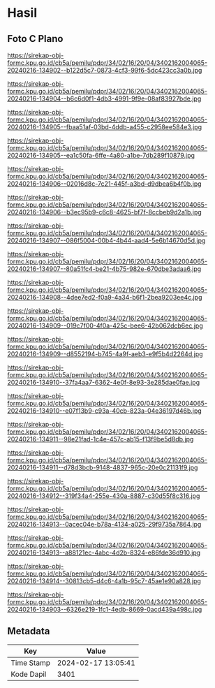 # Hasil

## Foto C Plano

https://sirekap-obj-formc.kpu.go.id/cb5a/pemilu/pdpr/34/02/16/20/04/3402162004065-20240216-134902--b122d5c7-0873-4cf3-99f6-5dc423cc3a0b.jpg

https://sirekap-obj-formc.kpu.go.id/cb5a/pemilu/pdpr/34/02/16/20/04/3402162004065-20240216-134904--b6c6d0f1-4db3-4991-9f9e-08af83927bde.jpg

https://sirekap-obj-formc.kpu.go.id/cb5a/pemilu/pdpr/34/02/16/20/04/3402162004065-20240216-134905--fbaa51af-03bd-4ddb-a455-c2958ee584e3.jpg

https://sirekap-obj-formc.kpu.go.id/cb5a/pemilu/pdpr/34/02/16/20/04/3402162004065-20240216-134905--ea1c50fa-6ffe-4a80-a1be-7db289f10879.jpg

https://sirekap-obj-formc.kpu.go.id/cb5a/pemilu/pdpr/34/02/16/20/04/3402162004065-20240216-134906--02016d8c-7c21-445f-a3bd-d9dbea6b4f0b.jpg

https://sirekap-obj-formc.kpu.go.id/cb5a/pemilu/pdpr/34/02/16/20/04/3402162004065-20240216-134906--b3ec95b9-c6c8-4625-bf7f-8ccbeb9d2a1b.jpg

https://sirekap-obj-formc.kpu.go.id/cb5a/pemilu/pdpr/34/02/16/20/04/3402162004065-20240216-134907--086f5004-00b4-4b44-aad4-5e6b14670d5d.jpg

https://sirekap-obj-formc.kpu.go.id/cb5a/pemilu/pdpr/34/02/16/20/04/3402162004065-20240216-134907--80a51fc4-be21-4b75-982e-670dbe3adaa6.jpg

https://sirekap-obj-formc.kpu.go.id/cb5a/pemilu/pdpr/34/02/16/20/04/3402162004065-20240216-134908--4dee7ed2-f0a9-4a34-b6f1-2bea9203ee4c.jpg

https://sirekap-obj-formc.kpu.go.id/cb5a/pemilu/pdpr/34/02/16/20/04/3402162004065-20240216-134909--019c7f00-4f0a-425c-bee6-42b062dcb6ec.jpg

https://sirekap-obj-formc.kpu.go.id/cb5a/pemilu/pdpr/34/02/16/20/04/3402162004065-20240216-134909--d8552194-b745-4a9f-aeb3-e9f5b4d2264d.jpg

https://sirekap-obj-formc.kpu.go.id/cb5a/pemilu/pdpr/34/02/16/20/04/3402162004065-20240216-134910--37fa4aa7-6362-4e0f-8e93-3e285dae0fae.jpg

https://sirekap-obj-formc.kpu.go.id/cb5a/pemilu/pdpr/34/02/16/20/04/3402162004065-20240216-134910--e07f13b9-c93a-40cb-823a-04e36197d46b.jpg

https://sirekap-obj-formc.kpu.go.id/cb5a/pemilu/pdpr/34/02/16/20/04/3402162004065-20240216-134911--98e21fad-1c4e-457c-ab15-f13f9be5d8db.jpg

https://sirekap-obj-formc.kpu.go.id/cb5a/pemilu/pdpr/34/02/16/20/04/3402162004065-20240216-134911--d78d3bcb-9148-4837-965c-20e0c21131f9.jpg

https://sirekap-obj-formc.kpu.go.id/cb5a/pemilu/pdpr/34/02/16/20/04/3402162004065-20240216-134912--319f34a4-255e-430a-8887-c30d55f8c316.jpg

https://sirekap-obj-formc.kpu.go.id/cb5a/pemilu/pdpr/34/02/16/20/04/3402162004065-20240216-134913--0acec04e-b78a-4134-a025-29f9735a7864.jpg

https://sirekap-obj-formc.kpu.go.id/cb5a/pemilu/pdpr/34/02/16/20/04/3402162004065-20240216-134913--a88121ec-4abc-4d2b-8324-e86fde36d910.jpg

https://sirekap-obj-formc.kpu.go.id/cb5a/pemilu/pdpr/34/02/16/20/04/3402162004065-20240216-134914--30813cb5-d4c6-4a1b-95c7-45ae1e90a828.jpg

https://sirekap-obj-formc.kpu.go.id/cb5a/pemilu/pdpr/34/02/16/20/04/3402162004065-20240216-134903--6326e219-1fc1-4edb-8669-0acd439a498c.jpg


## Metadata

| Key        | Value               |
| ---------- | ------------------- |
| Time Stamp | 2024-02-17 13:05:41 |
| Kode Dapil | 3401                |



